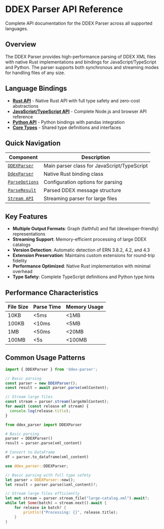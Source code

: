 # DDEX Parser API Reference

Complete API documentation for the DDEX Parser across all supported languages.

## Overview

The DDEX Parser provides high-performance parsing of DDEX XML files with native Rust implementations and bindings for JavaScript/TypeScript and Python. The parser supports both synchronous and streaming modes for handling files of any size.

## Language Bindings

- [**Rust API**](./rust) - Native Rust API with full type safety and zero-cost abstractions
- [**JavaScript/TypeScript API**](./typescript) - Complete Node.js and browser API reference
- [**Python API**](./python) - Python bindings with pandas integration
- [**Core Types**](./types) - Shared type definitions and interfaces

## Quick Navigation

| Component | Description |
|-----------|-------------|
| [`DDEXParser`](./typescript#ddexparser) | Main parser class for JavaScript/TypeScript |
| [`DdexParser`](./typescript#ddexparser-native) | Native Rust binding class |
| [`ParseOptions`](./types#parseoptions) | Configuration options for parsing |
| [`ParseResult`](./types#parseresult) | Parsed DDEX message structure |
| [`Stream API`](./typescript#streaming) | Streaming parser for large files |

## Key Features

- **Multiple Output Formats**: Graph (faithful) and flat (developer-friendly) representations
- **Streaming Support**: Memory-efficient processing of large DDEX catalogs
- **Version Detection**: Automatic detection of ERN 3.8.2, 4.2, and 4.3
- **Extension Preservation**: Maintains custom extensions for round-trip fidelity
- **Performance Optimized**: Native Rust implementation with minimal overhead
- **Type Safety**: Complete TypeScript definitions and Python type hints

## Performance Characteristics

| File Size | Parse Time | Memory Usage |
|-----------|------------|--------------|
| 10KB | &lt;5ms | &lt;1MB |
| 100KB | &lt;10ms | &lt;5MB |
| 1MB | &lt;50ms | &lt;20MB |
| 100MB | &lt;5s | &lt;100MB |

## Common Usage Patterns

```typescript
import { DDEXParser } from 'ddex-parser';

// Basic parsing
const parser = new DDEXParser();
const result = await parser.parse(xmlContent);

// Stream large files
const stream = parser.stream(largeXmlContent);
for await (const release of stream) {
  console.log(release.title);
}
```

```python
from ddex_parser import DDEXParser

# Basic parsing
parser = DDEXParser()
result = parser.parse(xml_content)

# Convert to DataFrame
df = parser.to_dataframe(xml_content)
```

```rust
use ddex_parser::DDEXParser;

// Basic parsing with full type safety
let parser = DDEXParser::new();
let result = parser.parse(&xml_content)?;

// Stream large files efficiently
let mut stream = parser.stream_file("large-catalog.xml").await?;
while let Some(batch) = stream.next().await {
    for release in batch? {
        println!("Processing: {}", release.title);
    }
}
```